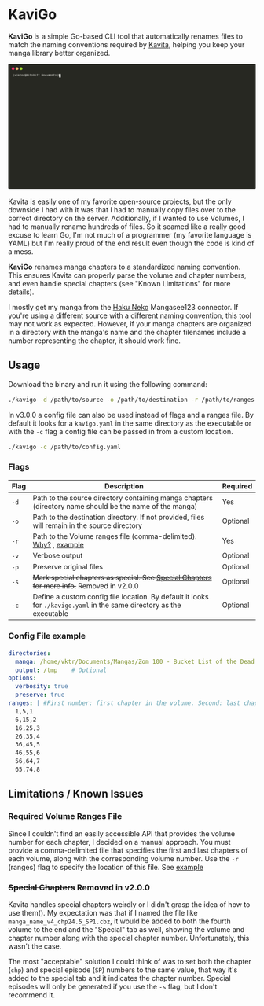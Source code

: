 # KaviGo

**KaviGo** is a simple Go-based CLI tool that automatically renames files to match the naming conventions required by [Kavita](https://github.com/Kareadita/Kavita), helping you keep your manga library better organized.

![Example](./misc/usage_example.svg)

Kavita is easily one of my favorite open-source projects, but the only downside I had with it was that I had to manually copy files over to the correct directory on the server. Additionally, if I wanted to use Volumes, I had to manually rename hundreds of files.
So it seamed like a really good excuse to learn Go, I'm not much of a programmer (my favorite language is YAML) but I'm really proud of the end result even though the code is kind of a mess.

**KaviGo** renames manga chapters to a standardized naming convention. This ensures Kavita can properly parse the volume and chapter numbers, and even handle special chapters (see "Known Limitations" for more details).

I mostly get my manga from the [Haku Neko](https://github.com/manga-download/hakuneko) Mangasee123 connector. If you're using a different source with a different naming convention, this tool may not work as expected. However, if your manga chapters are organized in a directory with the manga's name and the chapter filenames include a number representing the chapter, it should work fine.


## Usage

Download the binary and run it using the following command:

```bash
./kavigo -d /path/to/source -o /path/to/destination -r /path/to/ranges.file -v -p
```
In v3.0.0 a config file can also be used instead of flags and a ranges file. By default it looks for a `kavigo.yaml` in the same directory as the executable or with the `-c` flag a config file can be passed in from a custom location.
```bash
./kavigo -c /path/to/config.yaml
```

### Flags

| Flag | Description                                                                                                                  | Required |
| ---- | ---------------------------------------------------------------------------------------------------------------------------- | -------- |
| `-d` | Path to the source directory containing manga chapters (directory name should be the name of the manga)                      | Yes      |
| `-o` | Path to the destination directory. If not provided, files will remain in the source directory                                | Optional |
| `-r` | Path to the Volume ranges file (comma-delimited). [Why?](#required-volume-ranges-file) , [example](./misc/volRanges.example) | Yes      |
| `-v` | Verbose output                                                                                                               | Optional |
| `-p` | Preserve original files                                                                                                      | Optional |
| `-s` |  ~~Mark special chapters as special. See  [Special Chapters](#special-chapters) for more info.~~ Removed in v2.0.0           | Optional |
| `-c` | Define a custom config file location. By default it looks for `./kavigo.yaml` in the same directory as the executable        | Optional |

### Config File example 

```yaml
directories:
  manga: /home/vktr/Documents/Mangas/Zom 100 - Bucket List of the Dead
  output: /tmp    # Optional
options:
  verbosity: true 
  preserve: true
ranges: | #First number: first chapter in the volume. Second: last chapter in volume. Third: Volume number
  1,5,1
  6,15,2
  16,25,3
  26,35,4
  36,45,5
  46,55,6
  56,64,7
  65,74,8
```

## Limitations / Known Issues

### Required Volume Ranges File

Since I couldn't find an easily accessible API that provides the volume number for each chapter, I decided on a manual approach. You must provide a comma-delimited file that specifies the first and last chapters of each volume, along with the corresponding volume number. Use the `-r` (ranges) flag to specify the location of this file. See [example](./misc/volRanges.example)


### ~~Special Chapters~~ Removed in v2.0.0

Kavita handles special chapters weirdly or I didn't grasp the idea of how to use them(). My expectation was that if I named the file like `manga_name_v4_chp24.5_SP1.cbz`, it would be added to both the fourth volume to the end and the "Special" tab as well, showing the volume and chapter number along with the special chapter number. Unfortunately, this wasn't the case.

The most "acceptable" solution I could think of was to set both the chapter (`chp`) and special episode (`SP`) numbers to the same value, that way it's added to the special tab and it indicates the chapter number. Special episodes will only be generated if you use the `-s` flag, but I don't recommend it.
